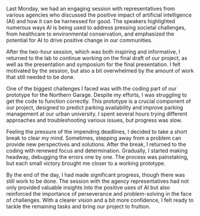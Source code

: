 Last Monday, we had an engaging session with representatives from various agencies who discussed the positive impact of artificial intelligence (AI) and how it can be harnessed for good. The speakers highlighted numerous ways AI is being used to address pressing societal challenges, from healthcare to environmental conservation, and emphasized the potential for AI to drive positive change in our communities.

After the two-hour session, which was both inspiring and informative, I returned to the lab to continue working on the final draft of our project, as well as the presentation and symposium for the final presentation. I felt motivated by the session, but also a bit overwhelmed by the amount of work that still needed to be done.

One of the biggest challenges I faced was with the coding part of our prototype for the Northern Garage. Despite my efforts, I was struggling to get the code to function correctly. This prototype is a crucial component of our project, designed to predict parking availability and improve parking management at our urban university. I spent several hours trying different approaches and troubleshooting various issues, but progress was slow.

Feeling the pressure of the impending deadlines, I decided to take a short break to clear my mind. Sometimes, stepping away from a problem can provide new perspectives and solutions. After the break, I returned to the coding with renewed focus and determination. Gradually, I started making headway, debugging the errors one by one. The process was painstaking, but each small victory brought me closer to a working prototype.

By the end of the day, I had made significant progress, though there was still work to be done. The session with the agency representatives had not only provided valuable insights into the positive uses of AI but also reinforced the importance of perseverance and problem-solving in the face of challenges. With a clearer vision and a bit more confidence, I felt ready to tackle the remaining tasks and bring our project to fruition.
